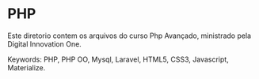 # PHP
Este diretorio contem os arquivos do curso Php Avançado, ministrado pela Digital Innovation One.

Keywords: PHP, PHP OO, Mysql, Laravel, HTML5, CSS3, Javascript, Materialize.
